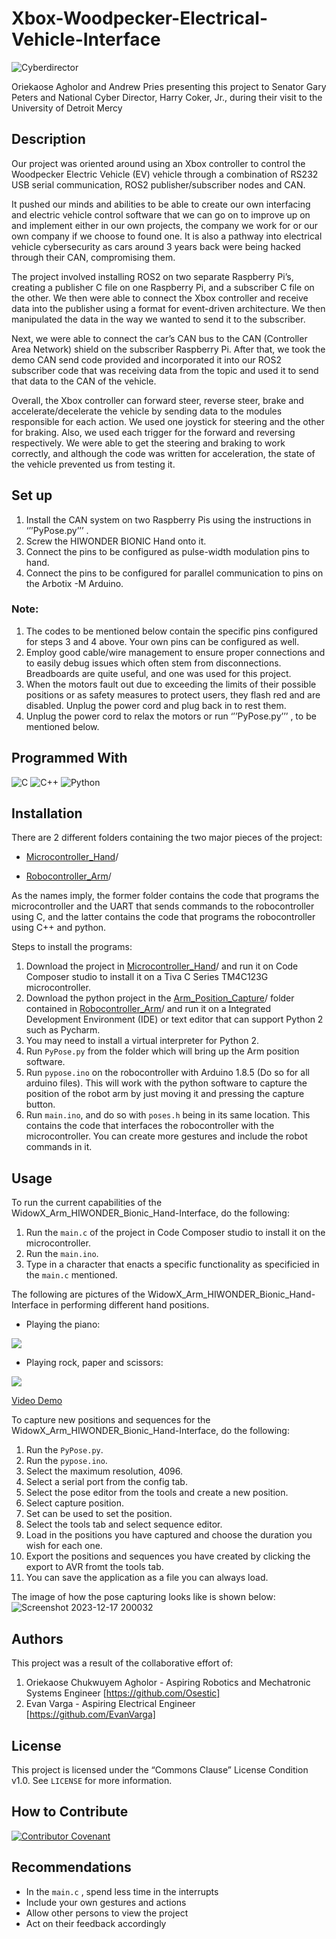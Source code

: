 # Xbox-Woodpecker-Electrical-Vehicle-Interface </h2>
![Cyberdirector](https://github.com/Osestic/Xbox-Woodpecker-Electrical-Vehicle-Interface/assets/42704298/2618f998-ee56-48d8-8924-cf8c0920eed5)

Oriekaose Agholor and Andrew Pries presenting this project to Senator Gary Peters and National Cyber Director, Harry Coker, Jr., during their visit to the University of Detroit Mercy

## Description
Our project was oriented around using an Xbox controller to control the Woodpecker Electric Vehicle (EV) vehicle through a combination of RS232 USB serial communication, ROS2 publisher/subscriber nodes and CAN. 

It pushed our minds and abilities to be able to create our own interfacing and electric vehicle control software that we can go on to improve up on and implement either in our own projects, the company we work for or our own company if we choose to found one. It is also a pathway into electrical vehicle cybersecurity as cars around 3 years back were being hacked through their CAN, compromising them.

The project involved installing ROS2 on two separate Raspberry Pi’s, creating a publisher C file on one Raspberry Pi, and a subscriber C file on the other.  We then were able to connect the Xbox controller and receive data into the publisher using a format for event-driven architecture. We then manipulated the data in the way we wanted to send it to the subscriber. 

Next, we were able to connect the car’s CAN bus to the CAN (Controller Area Network) shield on the subscriber Raspberry Pi. After that, we took the demo CAN send code provided and incorporated it into our ROS2 subscriber code that was receiving data from the topic and used it to send that data to the CAN of the vehicle. 

Overall, the Xbox controller can forward steer, reverse steer, brake and accelerate/decelerate the vehicle by sending data to the modules responsible for each action. We used one joystick for steering and the other for braking. Also, we used each trigger for the forward and reversing respectively. We were able to get the steering and braking to work correctly, and although the code was written for acceleration, the state of the vehicle prevented us from testing it.


## Set up
1.	Install the CAN system on two Raspberry Pis using the instructions in ‘’’PyPose.py’’’ .
2.	Screw the HIWONDER BIONIC Hand onto it.
3.	Connect the pins to be configured as pulse-width modulation pins to hand.
4.	Connect the pins to be configured for parallel communication to pins on the Arbotix -M 
Arduino.

### Note:
1.	The codes to be mentioned below contain the specific pins configured for steps 3 and 4 above. Your own pins can be configured as well.
2.	Employ good cable/wire management to ensure proper connections and to easily debug issues which often stem from disconnections. Breadboards are quite useful, and one was used for this project.
3.	When the motors fault out due to exceeding the limits of their possible positions or as safety measures to protect users, they flash red and are disabled. Unplug the power cord and plug back in to rest them. 
4.	Unplug the power cord to relax the motors or run ‘’’PyPose.py’’’ , to be mentioned below.

## Programmed With

![C](https://img.shields.io/badge/c-%2300599C.svg?style=for-the-badge&logo=c&logoColor=white)
![C++](https://img.shields.io/badge/c++-%2300599C.svg?style=for-the-badge&logo=c%2B%2B&logoColor=white)
![Python](https://img.shields.io/badge/python-3670A0?style=for-the-badge&logo=python&logoColor=ffdd54)


## Installation
There are 2 different folders containing the two major pieces of the project:
- [Microcontroller_Hand](https://github.com/Osestic/WidowX_Arm_HIWONDER_Bionic_Hand-Interface/tree/main/Microcontroller_Hand)/

- [Robocontroller_Arm](https://github.com/Osestic/WidowX_Arm_HIWONDER_Bionic_Hand-Interface/tree/main/Robocontroller_Arm)/


As the names imply, the former folder contains the code that programs the microcontroller and the UART that sends commands to the robocontroller using C, and the latter contains the code that programs the robocontroller using C++ and python. 

Steps to install the programs:
1. Download the project in [Microcontroller_Hand](https://github.com/Osestic/WidowX_Arm_HIWONDER_Bionic_Hand-Interface/tree/main/Microcontroller_Hand)/ and run it on Code Composer studio to install it on a Tiva C Series TM4C123G microcontroller.
2. Download the python project in the [Arm_Position_Capture](https://github.com/Osestic/WidowX_Arm_HIWONDER_Bionic_Hand-Interface/tree/main/Robocontroller_Arm/Arm_Position_Capture)/ folder contained in [Robocontroller_Arm](https://github.com/Osestic/WidowX_Arm_HIWONDER_Bionic_Hand-Interface/tree/main/Robocontroller_Arm)/ and run it on a Integrated Development Environment (IDE) or text editor that can support Python 2 such as Pycharm.
3. You may need to install a virtual interpreter for Python 2.
4. Run ```PyPose.py``` from the folder which will bring up the Arm position software.
5. Run ```pypose.ino``` on the robocontroller with Arduino 1.8.5 (Do so for all arduino files). This will work with the python software to capture the position of the robot arm by just moving it and pressing the capture button.
6. Run ```main.ino```, and do so with ```poses.h``` being in its same location. This contains the code that interfaces the robocontroller with the microcontroller. You can create more gestures and include the robot commands in it.

## Usage
To run the current capabilities of the WidowX_Arm_HIWONDER_Bionic_Hand-Interface, do the following:
1. Run the ```main.c``` of the project in Code Composer studio to install it on the microcontroller.
2. Run the ```main.ino```.
3. Type in a character that enacts a specific functionality as specificied in the ```main.c``` mentioned.

The following are pictures of the  WidowX_Arm_HIWONDER_Bionic_Hand-Interface in performing different hand positions. 


- Playing the piano:
<img src="https://github.com/Osestic/WidowX_Arm_HIWONDER_Bionic_Hand-Interface/assets/42704298/cb93812d-9d59-4cbb-93cf-d6da717aa819">



- Playing rock, paper and scissors:
<img src="https://github.com/Osestic/WidowX_Arm_HIWONDER_Bionic_Hand-Interface/assets/42704298/20376c5a-8b07-44d5-b52b-3d32332adce1">

[Video Demo](https://youtu.be/vg_HYsMw0Hg) 

To capture new positions and sequences for the WidowX_Arm_HIWONDER_Bionic_Hand-Interface, do the following:
1. Run the ```PyPose.py```.
2. Run the ```pypose.ino```.
3. Select the maximum resolution, 4096.
4. Select a serial port from the config tab.
5. Select the pose editor from the tools and create a new position.
6. Select capture position.
7. Set can be used to set the position.
8. Select the tools tab and select sequence editor.
9. Load in the positions you have captured and choose the duration you wish for each one.
10. Export the positions and sequences you have created by clicking the export to AVR fromt the tools tab.
11. You can save the application as a file you can always load.

The image of how the pose capturing looks like is shown below:
![Screenshot 2023-12-17 200032](https://github.com/Osestic/WidowX_Arm_HIWONDER_Bionic_Hand-Interface/assets/42704298/a565100c-5b07-490d-9a5a-44bf54016e5d)

 
## Authors
This project was a result of the collaborative effort of:
1. Oriekaose Chukwuyem Agholor - Aspiring Robotics and Mechatronic Systems Engineer [https://github.com/Osestic]
2. Evan Varga - Aspiring Electrical Engineer [https://github.com/EvanVarga]

## License
This project is licensed under the “Commons Clause” License Condition v1.0. See ```LICENSE``` for more information.


## How to Contribute
[![Contributor Covenant](https://img.shields.io/badge/Contributor%20Covenant-2.1-4baaaa.svg)](code_of_conduct.md)


## Recommendations
- In the ```main.c``` , spend less time in the interrupts
- Include your own gestures and actions
- Allow other persons to view the project
- Act on their feedback accordingly

